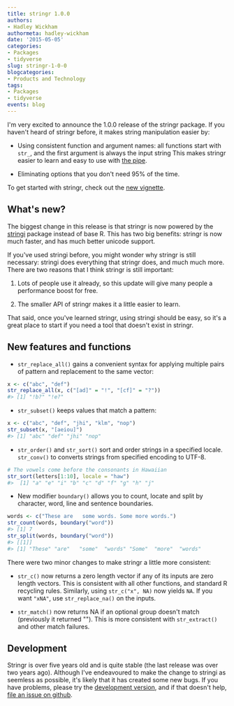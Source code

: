 ```yaml
---
title: stringr 1.0.0
authors: 
- Hadley Wickham
authormeta: hadley-wickham
date: '2015-05-05'
categories:
- Packages
- tidyverse
slug: stringr-1-0-0
blogcategories:
- Products and Technology
tags:
- Packages
- tidyverse
events: blog
---
```



I'm very excited to announce the 1.0.0 release of the stringr package. If you haven't heard of stringr before, it makes string manipulation easier by:

  * Using consistent function and argument names: all functions start with `str_`, and the first argument is always the input string This makes stringr easier to learn and easy to use with [the pipe](http://github.com/smbache/magrittr/).

  * Eliminating options that you don't need 95% of the time.

To get started with stringr, check out the [new vignette](http://cran.r-project.org/web/packages/stringr/vignettes/stringr.html).

## What's new?

The biggest change in this release is that stringr is now powered by the [stringi](https://github.com/Rexamine/stringi) package instead of base R. This has two big benefits: stringr is now much faster, and has much better unicode support.

If you've used stringi before, you might wonder why stringr is still necessary: stringi does everything that stringr does, and much much more. There are two reasons that I think stringr is still important:

  1. Lots of people use it already, so this update will give many people a performance boost for free.

  2. The smaller API of stringr makes it a little easier to learn.

That said, once you've learned stringr, using stringi should be easy, so it's a great place to start if you need a tool that doesn't exist in stringr.

## New features and functions

  * `str_replace_all()` gains a convenient syntax for applying multiple pairs of pattern and replacement to the same vector:

```r
x <- c("abc", "def")
str_replace_all(x, c("[ad]" = "!", "[cf]" = "?"))
#> [1] "!b?" "!e?"
```

  * `str_subset()` keeps values that match a pattern:

```r
x <- c("abc", "def", "jhi", "klm", "nop")
str_subset(x, "[aeiou]")
#> [1] "abc" "def" "jhi" "nop"
```

  * `str_order()` and `str_sort()` sort and order strings in a specified locale. `str_conv()` to converts strings from specified encoding to UTF-8.

```r
# The vowels come before the consonants in Hawaiian
str_sort(letters[1:10], locale = "haw")
#>  [1] "a" "e" "i" "b" "c" "d" "f" "g" "h" "j"
```

  * New modifier `boundary()` allows you to count, locate and split by character, word, line and sentence boundaries.

```r
words <- c("These are   some words. Some more words.")
str_count(words, boundary("word"))
#> [1] 7
str_split(words, boundary("word"))
#> [[1]]
#> [1] "These" "are"   "some"  "words" "Some"  "more"  "words"
```

There were two minor changes to make stringr a little more consistent:

  * `str_c()` now returns a zero length vector if any of its inputs are zero length vectors. This is consistent with all other functions, and standard R recycling rules. Similarly, using `str_c("x", NA)` now yields `NA`. If you want `"xNA"`, use `str_replace_na()` on the inputs.

  * `str_match()` now returns NA if an optional group doesn't match (previously it returned ""). This is more consistent with `str_extract()` and other match failures.

## Development

Stringr is over five years old and is quite stable (the last release was over two years ago). Although I've endeavoured to make the change to stringi as seemless as possible, it's likely that it has created some new bugs. If you have problems, please try the [development version](https://github.com/hadley/stringr), and if that doesn't help, [file an issue on github](https://github.com/hadley/stringr/issues).

